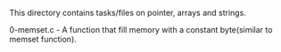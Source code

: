 This directory contains tasks/files on pointer, arrays and strings.

0-memset.c - A function that fill memory with a constant byte(similar to memset function).
